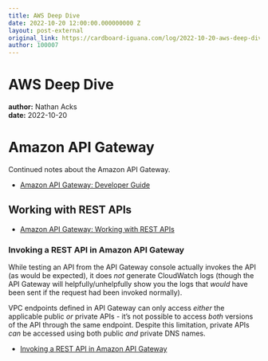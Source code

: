 ```yaml
---
title: AWS Deep Dive
date: 2022-10-20 12:00:00.000000000 Z
layout: post-external
original_link: https://cardboard-iguana.com/log/2022-10-20-aws-deep-dive.html
author: 100007
---
```


# AWS Deep Dive

**author:** Nathan Acks  
**date:** 2022-10-20

# Amazon API Gateway

Continued notes about the Amazon API Gateway.

- [Amazon API Gateway: Developer Guide](https://docs.aws.amazon.com/apigateway/latest/developerguide/welcome.html)

## Working with REST APIs

- [Amazon API Gateway: Working with REST APIs](https://docs.aws.amazon.com/apigateway/latest/developerguide/apigateway-rest-api.html)

### Invoking a REST API in Amazon API Gateway

While testing an API from the API Gateway console actually invokes the API (as would be expected), it does _not_ generate CloudWatch logs (though the API Gateway will helpfully/unhelpfully show you the logs that _would_ have been sent if the request had been invoked normally).

VPC endpoints defined in API Gateway can only access _either_ the applicable public _or_ private APIs - it’s not possible to access _both_ versions of the API through the same endpoint. Despite this limitation, private APIs _can_ be accessed using both public _and_ private DNS names.

- [Invoking a REST API in Amazon API Gateway](https://docs.aws.amazon.com/apigateway/latest/developerguide/how-to-call-api.html)
